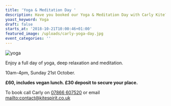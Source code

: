 ```yaml
---
title: 'Yoga & Meditation Day '
description: Have you booked our Yoga & Meditation Day with Carly Kite?
yoast_keyword: Yoga
draft: false
starts_at: '2018-10-21T10:00:46+01:00'
featured_image: /uploads/carly-yoga-day.jpg
event_categories: ''
---
```

![yoga](/uploads/carly-yoga-day.jpg)

Enjoy a full day of yoga, deep relaxation and meditation. 

10am-4pm, Sunday 21st October. 

**£60, includes vegan lunch. £30 deposit to secure your place.**

To book call Carly on [07866 607520](tel:07866607520) or email <mailto:contact@kitespirit.co.uk>

